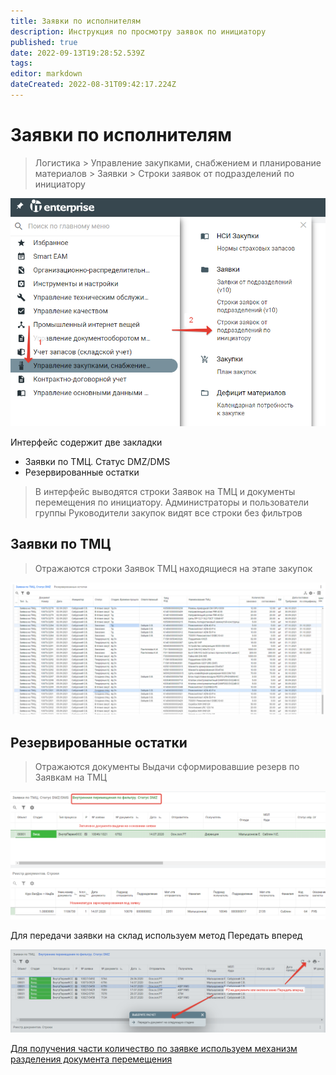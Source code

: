 ```yaml
---
title: Заявки по исполнителям
description: Инструкция по просмотру заявок по инициатору
published: true
date: 2022-09-13T19:28:52.539Z
tags: 
editor: markdown
dateCreated: 2022-08-31T09:42:17.224Z
---
```


# Заявки по исполнителям


>Логистика > Управление закупками, снабжением и планирование материалов > Заявки > Строки заявок от подразделений по инициатору


![](<../../assets/image (835).png>)

Интерфейс содержит две закладки

* Заявки по ТМЦ. Статус DMZ/DMS
* Резервированные остатки


>В интерфейс выводятся строки Заявок на ТМЦ и документы перемещения по инициатору. Администраторы и пользователи группы Руководители закупок видят все строки без фильтров


## **Заявки по ТМЦ**


>Отражаются строки Заявок ТМЦ находящиеся на этапе закупок


![](<../../assets/image (569).png>)

## **Резервированные остатки**


>Отражаются документы Выдачи сформировавшие резерв по Заявкам на ТМЦ


![](<../../assets/image (331).png>)

Для передачи заявки на склад используем метод Передать вперед

![](<../../assets/image (321).png>)

[Для получения части количество по заявке используем механизм разделения документа перемещения](../razdelenie-dokumenta-peremesheniya.md)
